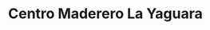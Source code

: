 ---
title: "Centro Maderero La Yaguara"
url: /caracas/centro-maderero-la-yaguara/
shop: comercio
---